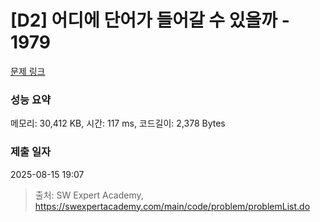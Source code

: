 # [D2] 어디에 단어가 들어갈 수 있을까 - 1979 

[문제 링크](https://swexpertacademy.com/main/code/problem/problemDetail.do?contestProbId=AV5PuPq6AaQDFAUq) 

### 성능 요약

메모리: 30,412 KB, 시간: 117 ms, 코드길이: 2,378 Bytes

### 제출 일자

2025-08-15 19:07



> 출처: SW Expert Academy, https://swexpertacademy.com/main/code/problem/problemList.do